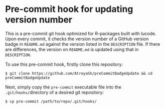 # Pre-commit hook for updating version number

This is a pre-commit git hook optimized for R-packages built with lucode. Upon every commit, it checks the version number of a GitHub version badge in `README.md` against the version listed in the `DESCRIPTION` file. If there are differences, the version on `README.md` is updated using that in `DESCRIPTION`.

To use this pre-commit hook, firstly clone this repository:

```shell
$ git clone https://github.com/AtreyaSh/preCommitBadgeUpdate && cd preCommitBadgeUpdate
```

Next, simply copy the `pre-commit` executable file into the `.git/hooks/`directory of a desired git repository:

```shell
$ cp pre-commit /path/to/repo/.git/hooks/
```
